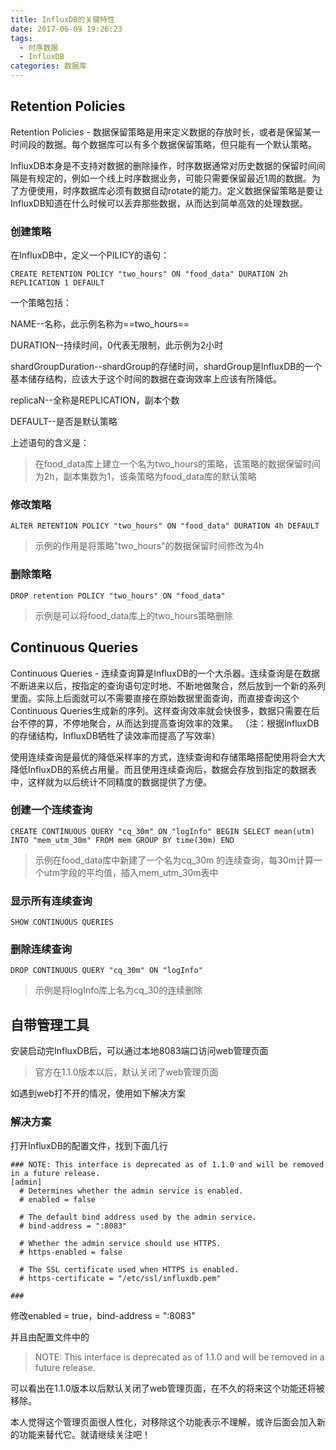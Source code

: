```yaml
---
title: InfluxDB的关键特性
date: 2017-06-09 19:26:23
tags: 
  - 时序数据
  - InfluxDB
categories: 数据库
---
```


## Retention Policies

Retention Policies - 数据保留策略是用来定义数据的存放时长，或者是保留某一时间段的数据。每个数据库可以有多个数据保留策略，但只能有一个默认策略。

InfluxDB本身是不支持对数据的删除操作，时序数据通常对历史数据的保留时间间隔是有规定的，例如一个线上时序数据业务，可能只需要保留最近1周的数据。为了方便使用，时序数据库必须有数据自动rotate的能力。定义数据保留策略是要让InfluxDB知道在什么时候可以丢弃那些数据，从而达到简单高效的处理数据。

<!-- more -->

### 创建策略
在InfluxDB中，定义一个PILICY的语句：

```
CREATE RETENTION POLICY "two_hours" ON "food_data" DURATION 2h REPLICATION 1 DEFAULT
```
一个策略包括：

NAME--名称，此示例名称为==two_hours==

DURATION--持续时间，0代表无限制，此示例为2小时

shardGroupDuration--shardGroup的存储时间，shardGroup是InfluxDB的一个基本储存结构，应该大于这个时间的数据在查询效率上应该有所降低。

replicaN--全称是REPLICATION，副本个数

DEFAULT--是否是默认策略

上述语句的含义是：

> 在food_data库上建立一个名为two_hours的策略，该策略的数据保留时间为2h，副本集数为1，该条策略为food_data库的默认策略

### 修改策略

```
ALTER RETENTION POLICY "two_hours" ON "food_data" DURATION 4h DEFAULT
```
> 示例的作用是将策略"two_hours"的数据保留时间修改为4h

### 删除策略


```
DROP retention POLICY "two_hours" ON "food_data"
```
> 示例是可以将food_data库上的two_hours策略删除


## Continuous Queries

Continuous Queries - 连续查询算是InfluxDB的一个大杀器。连续查询是在数据不断进来以后，按指定的查询语句定时地、不断地做聚合，然后放到一个新的系列里面。实际上后面就可以不需要直接在原始数据里面查询，而直接查询这个Continuous Queries生成新的序列。这样查询效率就会快很多，数据只需要在后台不停的算，不停地聚合，从而达到提高查询效率的效果。
（注：根据InfluxDB的存储结构，InfluxDB牺牲了读效率而提高了写效率）

使用连续查询是最优的降低采样率的方式，连续查询和存储策略搭配使用将会大大降低InfluxDB的系统占用量。而且使用连续查询后，数据会存放到指定的数据表中，这样就为以后统计不同精度的数据提供了方便。

### 创建一个连续查询


```
CREATE CONTINUOUS QUERY "cq_30m" ON "logInfo" BEGIN SELECT mean(utm) INTO "mem_utm_30m" FROM mem GROUP BY time(30m) END
```
> 示例在food_data库中新建了一个名为cq_30m 的连续查询，每30m计算一个utm字段的平均值，插入mem_utm_30m表中


### 显示所有连续查询

```
SHOW CONTINUOUS QUERIES
```

### 删除连续查询

```
DROP CONTINUOUS QUERY "cq_30m" ON "logInfo"
```
> 示例是将logInfo库上名为cq_30的连续删除


## 自带管理工具

安装启动完InfluxDB后，可以通过本地8083端口访问web管理页面

> 官方在1.1.0版本以后，默认关闭了web管理页面

如遇到web打不开的情况，使用如下解决方案

### 解决方案

打开InfluxDB的配置文件，找到下面几行

```
### NOTE: This interface is deprecated as of 1.1.0 and will be removed in a future release.
[admin]
  # Determines whether the admin service is enabled.
  # enabled = false

  # The default bind address used by the admin service.
  # bind-address = ":8083"

  # Whether the admin service should use HTTPS.
  # https-enabled = false

  # The SSL certificate used when HTTPS is enabled.
  # https-certificate = "/etc/ssl/influxdb.pem"

###
```
修改enabled = true，bind-address = ":8083"

并且由配置文件中的
> NOTE: This interface is deprecated as of 1.1.0 and will be removed in a future release.

可以看出在1.1.0版本以后默认关闭了web管理页面，在不久的将来这个功能还将被移除。

本人觉得这个管理页面很人性化，对移除这个功能表示不理解，或许后面会加入新的功能来替代它。就请继续关注吧！